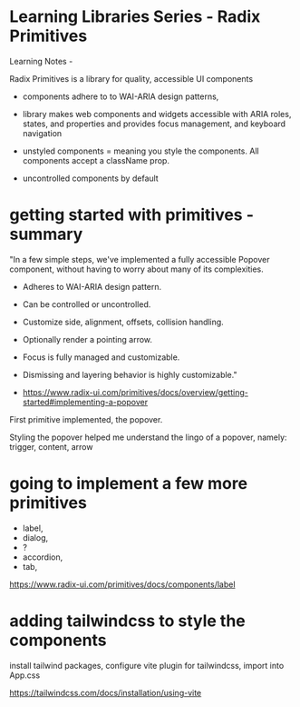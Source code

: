 # Learning Libraries Series - Radix Primitives

Learning Notes -

Radix Primitives is a library for quality, accessible UI components

- components adhere to to WAI-ARIA design patterns,

- library makes web components and widgets accessible with ARIA roles, states, and properties and provides focus management, and keyboard navigation

- unstyled components = meaning you style the components. All components accept a className prop.

- uncontrolled components by default

# getting started with primitives - summary

"In a few simple steps, we've implemented a fully accessible Popover component, without having to worry about many of its complexities.

- Adheres to WAI-ARIA design pattern.
- Can be controlled or uncontrolled.
- Customize side, alignment, offsets, collision handling.
- Optionally render a pointing arrow.
- Focus is fully managed and customizable.
- Dismissing and layering behavior is highly customizable."

- https://www.radix-ui.com/primitives/docs/overview/getting-started#implementing-a-popover

First primitive implemented, the popover.

Styling the popover helped me understand the lingo of a popover, namely: trigger, content, arrow

# going to implement a few more primitives

- label,
- dialog,
- ?
- accordion,
- tab,

https://www.radix-ui.com/primitives/docs/components/label

# adding tailwindcss to style the components

install tailwind packages, configure vite plugin for tailwindcss, import into App.css

https://tailwindcss.com/docs/installation/using-vite
